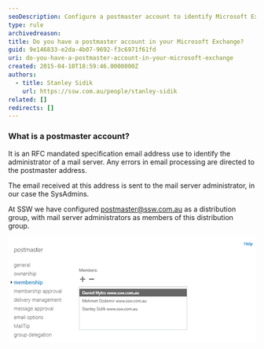 ```yaml
---
seoDescription: Configure a postmaster account to identify Microsoft Exchange administrators and direct error emails to them.
type: rule
archivedreason:
title: Do you have a postmaster account in your Microsoft Exchange?
guid: 9e146833-e2da-4b07-9692-f3c6971f61fd
uri: do-you-have-a-postmaster-account-in-your-microsoft-exchange
created: 2015-04-10T18:59:46.0000000Z
authors:
  - title: Stanley Sidik
    url: https://ssw.com.au/people/stanley-sidik
related: []
redirects: []
---
```


### What is a postmaster account?

It is an RFC mandated specification email address use to identify the administrator of a mail server. Any errors in email processing are directed to the postmaster address.

The email received at this address is sent to the mail server administrator, in our case the SysAdmins.

<!--endintro-->

At SSW we have configured postmaster@ssw.com.au as a distribution group, with mail server administrators as members of this distribution group.

![Figure: Group members of postmaster@ssw.com.au](postmaster.png)
